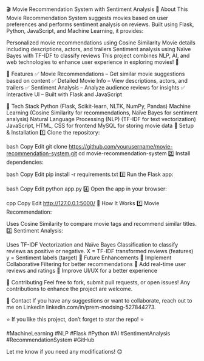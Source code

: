 🎬 Movie Recommendation System with Sentiment Analysis
📌 About
This Movie Recommendation System suggests movies based on user preferences and performs sentiment analysis on reviews. Built using Flask, Python, JavaScript, and Machine Learning, it provides:

Personalized movie recommendations using Cosine Similarity
Movie details including descriptions, actors, and trailers
Sentiment analysis using Naïve Bayes with TF-IDF to classify reviews
This project combines NLP, AI, and web technologies to enhance user experience in exploring movies! 🚀

🔹 Features
✅ Movie Recommendations – Get similar movie suggestions based on content
✅ Detailed Movie Info – View descriptions, actors, and trailers
✅ Sentiment Analysis – Analyze audience reviews for insights
✅ Interactive UI – Built with Flask and JavaScript

🔹 Tech Stack
Python (Flask, Scikit-learn, NLTK, NumPy, Pandas)
Machine Learning (Cosine Similarity for recommendations, Naïve Bayes for sentiment analysis)
Natural Language Processing (NLP) (TF-IDF for text vectorization)
JavaScript, HTML, CSS for frontend
MySQL for storing movie data
🔹 Setup & Installation
1️⃣ Clone the repository:

bash
Copy
Edit
git clone https://github.com/yourusername/movie-recommendation-system.git
cd movie-recommendation-system
2️⃣ Install dependencies:

bash
Copy
Edit
pip install -r requirements.txt
3️⃣ Run the Flask app:

bash
Copy
Edit
python app.py
4️⃣ Open the app in your browser:

cpp
Copy
Edit
http://127.0.0.1:5000/
🔹 How It Works
1️⃣ Movie Recommendation:

Uses Cosine Similarity to compare movie tags and recommend similar titles.
2️⃣ Sentiment Analysis:

Uses TF-IDF Vectorization and Naïve Bayes Classification to classify reviews as positive or negative.
X = TF-IDF transformed reviews (features)
y = Sentiment labels (target)
🚀 Future Enhancements
🔹 Implement Collaborative Filtering for better recommendations
🔹 Add real-time user reviews and ratings
🔹 Improve UI/UX for a better experience

🤝 Contributing
Feel free to fork, submit pull requests, or open issues! Any contributions to enhance the project are welcome.

📩 Contact
If you have any suggestions or want to collaborate, reach out to me on LinkedIn linkedin.com/in/prem-modsing-527844273.

⭐ If you like this project, don’t forget to star the repo! ⭐

#MachineLearning #NLP #Flask #Python #AI #SentimentAnalysis #RecommendationSystem #GitHub

Let me know if you need any modifications! 😊

